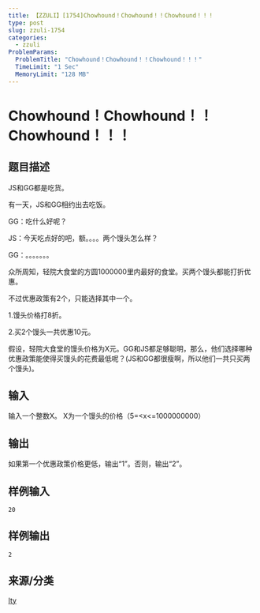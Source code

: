 ```yaml
---
title: 【ZZULI】[1754]Chowhound！Chowhound！！Chowhound！！！
type: post
slug: zzuli-1754
categories:
  - zzuli
ProblemParams:
  ProblemTitle: "Chowhound！Chowhound！！Chowhound！！！"
  TimeLimit: "1 Sec"
  MemoryLimit: "128 MB"
---
```


# Chowhound！Chowhound！！Chowhound！！！

## 题目描述

JS和GG都是吃货。

有一天，JS和GG相约出去吃饭。

GG：吃什么好呢？

JS：今天吃点好的吧，额。。。。两个馒头怎么样？

GG：。。。。。。。

众所周知，轻院大食堂的方圆1000000里内最好的食堂。买两个馒头都能打折优惠。

不过优惠政策有2个，只能选择其中一个。

1.馒头价格打8折。

2.买2个馒头一共优惠10元。

假设，轻院大食堂的馒头价格为X元。GG和JS都足够聪明，那么，他们选择哪种优惠政策能使得买馒头的花费最低呢？(JS和GG都很瘦啊，所以他们一共只买两个馒头)。

## 输入

输入一个整数X。 X为一个馒头的价格（5=<x<=1000000000）

## 输出

如果第一个优惠政策价格更低，输出“1”。否则，输出“2”。

## 样例输入

```
20
```

## 样例输出

```
2
```

## 来源/分类

[Ity](https://web.archive.org/web/http://acm.zzuli.edu.cn/problemset.php?search=Ity)
